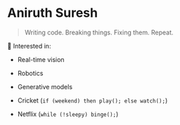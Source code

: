 # Aniruth Suresh

> Writing code. Breaking things. Fixing them. Repeat.  

📍 Interested in:  
- Real-time vision  
- Robotics  
- Generative models
  
- Cricket (`if (weekend) then play(); else watch();`)  
- Netflix (`while (!sleepy) binge();`)  
